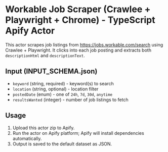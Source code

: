
# Workable Job Scraper (Crawlee + Playwright + Chrome) - TypeScript Apify Actor

This actor scrapes job listings from https://jobs.workable.com/search using Crawlee + Playwright.
It clicks into each job posting and extracts both `descriptionHtml` and `descriptionText`.

## Input (INPUT_SCHEMA.json)
- `keyword` (string, required) - keyword(s) to search
- `location` (string, optional) - location filter
- `postedDate` (enum) - one of `24h`, `7d`, `30d`, `anytime`
- `resultsWanted` (integer) - number of job listings to fetch

## Usage
1. Upload this actor zip to Apify.
2. Run the actor on Apify platform; Apify will install dependencies automatically.
3. Output is saved to the default dataset as JSON.

